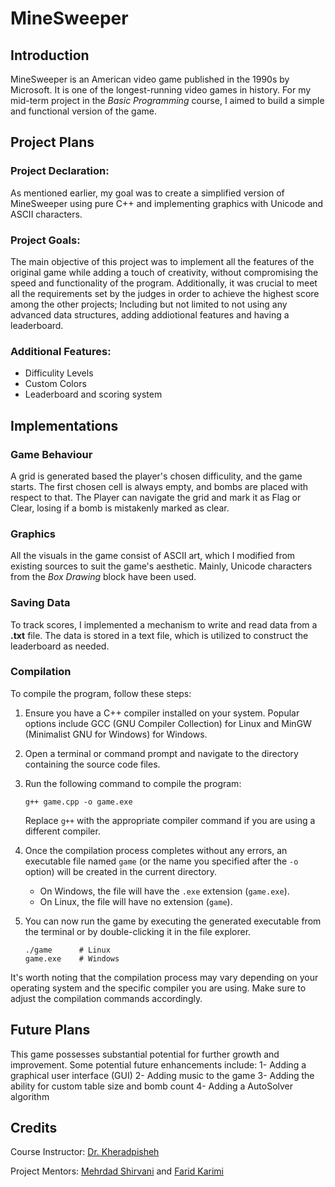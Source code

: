 # MineSweeper

## Introduction

MineSweeper is an American video game published in the 1990s by Microsoft. It is one of the longest-running video games in history. For my mid-term project in the *Basic Programming* course, I aimed to build a simple and functional version of the game.

## Project Plans

### Project Declaration:

As mentioned earlier, my goal was to create a simplified version of MineSweeper using pure C++ and implementing graphics with Unicode and ASCII characters.

### Project Goals:

The main objective of this project was to implement all the features of the original game while adding a touch of creativity, without compromising the speed and functionality of the program. Additionally, it was crucial to meet all the requirements set by the judges in order to achieve the highest score among the other projects; Including but not limited to not using any advanced data structures, adding addiotional features and having a leaderboard.

### Additional Features:

- Difficulity Levels
- Custom Colors
- Leaderboard and scoring system 

## Implementations

### Game Behaviour

A grid is generated based the player's chosen difficulity, and the game starts. The first chosen cell is always empty, and bombs are placed with respect to that.
The Player can navigate the grid and mark it as Flag or Clear, losing if a bomb is mistakenly marked as clear. 

### Graphics

All the visuals in the game consist of ASCII art, which I modified from existing sources to suit the game's aesthetic. Mainly, Unicode characters from the *Box Drawing* block have been used.

### Saving Data

To track scores, I implemented a mechanism to write and read data from a **.txt** file. The data is stored in a text file, which is utilized to construct the leaderboard as needed.

### Compilation 

To compile the program, follow these steps:

1. Ensure you have a C++ compiler installed on your system. Popular options include GCC (GNU Compiler Collection) for Linux and MinGW (Minimalist GNU for Windows) for Windows.

1. Open a terminal or command prompt and navigate to the directory containing the source code files.

1. Run the following command to compile the program:

   ```shell
   g++ game.cpp -o game.exe
   ```

   Replace `g++` with the appropriate compiler command if you are using a different compiler.

1. Once the compilation process completes without any errors, an executable file named `game` (or the name you specified after the `-o` option) will be created in the current directory.

   - On Windows, the file will have the `.exe` extension (`game.exe`).
   - On Linux, the file will have no extension (`game`).

1. You can now run the game by executing the generated executable from the terminal or by double-clicking it in the file explorer.

   ```shell
   ./game      # Linux
   game.exe    # Windows
   ```

It's worth noting that the compilation process may vary depending on your operating system and the specific compiler you are using. Make sure to adjust the compilation commands accordingly.

## Future Plans

This game possesses substantial potential for further growth and improvement. 
Some potential future enhancements include:
1- Adding a graphical user interface (GUI)
2- Adding music to the game
3- Adding the ability for custom table size and bomb count
4- Adding a AutoSolver algorithm

## Credits

Course Instructor: 
[Dr. Kheradpisheh](https://www.linkedin.com/in/saeed-reza-kheradpisheh-7a0b18155/)  

Project Mentors: 
[Mehrdad Shirvani](https://www.linkedin.com/in/mehrdad-shirvani/)
and
[Farid Karimi](https://www.linkedin.com/in/farid-kmi/)
